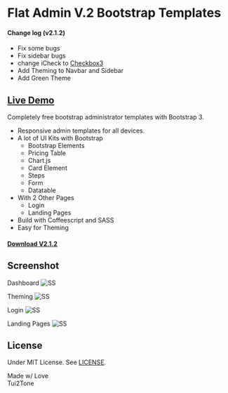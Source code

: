 # Flat Admin V.2 Bootstrap Templates

#### Change log (v2.1.2)

* Fix some bugs
* Fix sidebar bugs
* change iCheck to [Checkbox3](https://github.com/tui2tone/checkbox3)
* Add Theming to Navbar and Sidebar
* Add Green Theme

## [Live Demo](http://tui2tone.github.io/flat-admin-bootstrap-templates/html/)

Completely free bootstrap administrator templates with Bootstrap 3.

- Responsive admin templates for all devices.
- A lot  of UI Kits with Bootstrap
  - Bootstrap Elements
  - Pricing Table
  - Chart.js
  - Card Element
  - Steps
  - Form
  - Datatable
- With 2 Other Pages
  - Login
  - Landing Pages
- Build with Coffeescript and SASS
- Easy for Theming

#### [Download V2.1.2](https://github.com/tui2tone/flat-admin-bootstrap-templates/archive/v2.1.2.zip)

## Screenshot

Dashboard
![SS](https://tui2tone.github.io/flat-admin-bootstrap-templates/img/screenshots/dashboard.png)

Theming
![SS](https://tui2tone.github.io/flat-admin-bootstrap-templates/img/screenshots/theming.png)

Login
![SS](https://tui2tone.github.io/flat-admin-bootstrap-templates/img/screenshots/login.png)

Landing Pages
![SS](https://tui2tone.github.io/flat-admin-bootstrap-templates/img/screenshots/landing.png)

## License

Under MIT License. See [LICENSE](https://github.com/tui2tone/flat-admin-bootstrap-templates/blob/master/LICENSE).

Made w/ Love<br>
Tui2Tone
